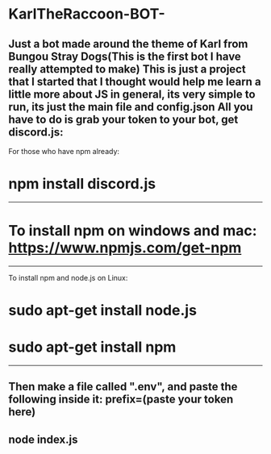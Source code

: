 # KarlTheRaccoon-BOT-
Just a bot made around the theme of Karl from Bungou Stray Dogs(This is the first bot I have really attempted to make)
This is just a project that I started that I thought would help me learn a little more about JS in general, its very simple to run, its just the main file and config.json
All you have to do is grab your token to your bot, get discord.js:
----------------------------------------------------------------------------------------------------------
For those who have npm already:

# npm install discord.js
----------------------------------------------------------------------------------------------------------
# To install npm on windows and mac: https://www.npmjs.com/get-npm
----------------------------------------------------------------------------------------------------------
To install npm and node.js on Linux:

# sudo apt-get install node.js
# sudo apt-get install npm
----------------------------------------------------------------------------------------------------------
Then make a file called ".env", and paste the following inside it: prefix=(paste your token here)
-------------
node index.js
-------------
